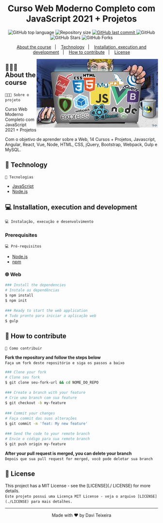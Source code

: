 <h1 align="center">
  Curso Web Moderno Completo com JavaScript 2021 + Projetos
</h1>

<p align="center">
  <img alt="GitHub top language" src="https://img.shields.io/github/languages/top/daviteixeira-btm/Curso-Web-Moderno?style=flat-square">
  
  <img alt="Repository size" src="https://img.shields.io/github/repo-size/daviteixeira-btm/Curso-Web-Moderno?style=flat-square">
  
  <a href="https://github.com/daviteixeira-btm/Curso-Web-Moderno/commits">
    <img alt="GitHub last commit" src="https://img.shields.io/github/last-commit/daviteixeira-btm/Curso-Web-Moderno?style=flat-square">
  </a>
  
  <img alt="GitHub" src="https://img.shields.io/github/license/daviteixeira-btm/Curso-Web-Moderno?style=flat-square">

  <img alt="GitHub Stars" src="https://img.shields.io/github/stars/daviteixeira-btm/Curso-Web-Moderno?style=social">
	<img alt="GitHub Forks" src="https://img.shields.io/github/forks/daviteixeira-btm/Curso-Web-Moderno?style=social"> 
</p>
<p align="center">
  <a href="#-about-the-course">About the course</a>&nbsp;&nbsp;&nbsp;|&nbsp;&nbsp;&nbsp;
  <a href="#-technology">Technology</a>&nbsp;&nbsp;&nbsp;|&nbsp;&nbsp;&nbsp;
  <a href="#-installation-execution-and-development">Installation, execution and development</a>&nbsp;&nbsp;&nbsp;|&nbsp;&nbsp;&nbsp;
  <a href="#-how-to-contribute">How to contribute</a>&nbsp;&nbsp;&nbsp;|&nbsp;&nbsp;&nbsp;
  <a href="#-license">License</a>
</p>

<img src="1-Img/img-banner-curso-web-moderno.jpg" min-width="400px" max-width="400px" width="400px" align="right" alt="Banner do Curso">

## 👨🏻‍💻 About the course
```👨🏻‍💻 Sobre o projeto```
<p>Curso Web Moderno Completo com JavaScript 2021 + Projetos</p>
<p>Com o objetivo de aprender sobre a Web, 14 Cursos + Projetos, Javascript, Angular, React, Vue, Node, HTML, CSS, jQuery, Bootstrap, Webpack, Gulp e MySQL.</p>

## 🚀 Technology
```🚀 Tecnologias```

- [JavaScript](https://developer.mozilla.org/pt-BR/docs/Web/JavaScript)
- [Node.js](https://nodejs.org/en/)

## 💻 Installation, execution and development
```💻 Instalação, execução e desenvolvimento```

### Prerequisites
```💻 Pré-requisitos```

- [Node.js](https://nodejs.org/en/)
- [npm](https://www.npmjs.com/)

### 🌐 Web
```bash
### Install the dependencies
# Instale as dependências
$ npm install
$ npm init

### Ready to start the web application
# Tudo pronto para iniciar a aplicação web
$ gulp

```
## 🤔 How to contribute
```🤔 Como contribuir```

**Fork the repository and follow the steps below**<br>
```Faça um fork deste repositório e siga os passos a baixo```

```bash
### Clone your fork
# Clone seu fork
$ git clone seu-fork-url && cd NOME_DO_REPO

### Create a branch with your feature
# Crie uma branch com sua feature
$ git checkout -b my-feature

### Commit your changes
# Faça commit das suas alterações
$ git commit -m 'feat: My new feature'

### Send the code to your remote branch
# Envie o código para sua remote branch
$ git push origin my-feature
```
**After your pull request is merged, you can delete your branch** <br>
```Depois que sua pull request for merged, você pode deletar sua branch```

## 📝 License

This project has a MIT License - see the [LICENSE](./ LICENSE) for more details.<br>
```Este projeto possui uma Licença MIT License - veja o arquivo [LICENSE](./LICENSE) para mais detalhes.```

---

<div align="center">

Made with ❤️ by Davi Teixeira

</div>
